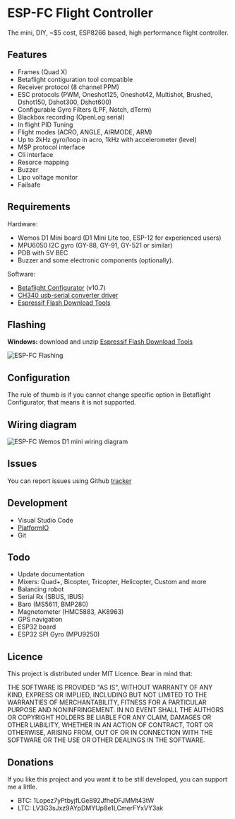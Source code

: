 # ESP-FC Flight Controller
The mini, DIY, ~$5 cost, ESP8266 based, high performance flight controller.

## Features
* Frames (Quad X)
* Betaflight contiguration tool compatible
* Receiver protocol (8 channel PPM)
* ESC protocols (PWM, Oneshot125, Oneshot42, Multishot, Brushed, Dshot150, Dshot300, Dshot600)
* Configurable Gyro Filters (LPF, Notch, dTerm)
* Blackbox recording (OpenLog serial)
* In flight PID Tuning
* Flight modes (ACRO, ANGLE, AIRMODE, ARM)
* Up to 2kHz gyro/loop in acro, 1kHz with accelerometer (level)
* MSP protocol interface
* Cli interface
* Resorce mapping
* Buzzer
* Lipo voltage monitor
* Failsafe

## Requirements
Hardware:
* Wemos D1 Mini board (D1 Mini Lite too, ESP-12 for experienced users)
* MPU6050 I2C gyro (GY-88, GY-91, GY-521 or similar)
* PDB with 5V BEC
* Buzzer and some electronic components (optionally).

Software:
* [Betaflight Configurator](https://github.com/betaflight/betaflight-configurator/releases) (v10.7)
* [CH340 usb-serial converter driver](https://sparks.gogo.co.nz/ch340.html)
* [Espressif Flash Download Tools](https://www.espressif.com/en/support/download/other-tools)

## Flashing
**Windows:** download and unzip [Espressif Flash Download Tools](https://www.espressif.com/en/support/download/other-tools)

![ESP-FC Flashing](https://github.com/rtlopez/esp-fc/blob/master/docs/images/espfc_flashing.png?raw=true)

## Configuration
The rule of thumb is if you cannot change specific option in Betaflight Configurator, that means it is not supported.

## Wiring diagram
![ESP-FC Wemos D1 mini wiring diagram](https://github.com/rtlopez/esp-fc/blob/master/docs/images/espfc_wemos_d1_mini_wiring.png?raw=true)

## Issues
You can report issues using Github [tracker](https://github.com/rtlopez/esp-fc/issues)

## Development
* Visual Studio Code
* [PlatformIO](https://platformio.org/install/ide?install=vscode)
* Git

## Todo
* Update documentation
* Mixers: Quad+, Bicopter, Tricopter, Helicopter, Custom and more
* Balancing robot
* Serial Rx (SBUS, IBUS)
* Baro (MS5611, BMP280)
* Magnetometer (HMC5883, AK8963)
* GPS navigation
* ESP32 board
* ESP32 SPI Gyro (MPU9250)

## Licence
This project is distributed under MIT Licence. Bear in mind that:

THE SOFTWARE IS PROVIDED "AS IS", WITHOUT WARRANTY OF ANY KIND, EXPRESS OR
IMPLIED, INCLUDING BUT NOT LIMITED TO THE WARRANTIES OF MERCHANTABILITY,
FITNESS FOR A PARTICULAR PURPOSE AND NONINFRINGEMENT. IN NO EVENT SHALL THE
AUTHORS OR COPYRIGHT HOLDERS BE LIABLE FOR ANY CLAIM, DAMAGES OR OTHER
LIABILITY, WHETHER IN AN ACTION OF CONTRACT, TORT OR OTHERWISE, ARISING FROM,
OUT OF OR IN CONNECTION WITH THE SOFTWARE OR THE USE OR OTHER DEALINGS IN THE
SOFTWARE.

## Donations
If you like this project and you want it to be still developed, you can support me a little.

* BTC: 1Lopez7yPtbyjfLGe892JfheDFJMMt43tW
* LTC: LV3G3sJxz9AYpDMYUp8e1LCmerFYxVY3ak
